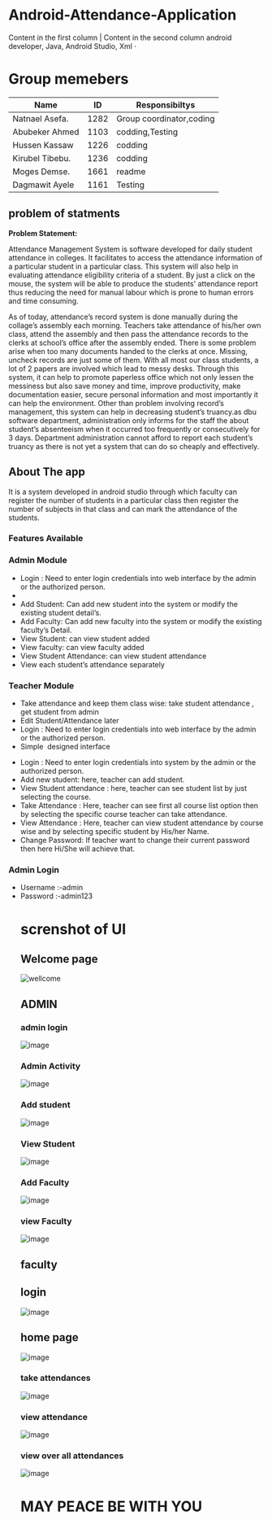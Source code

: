 # Android-Attendance-Application

Content in the first column | Content in the second column
android developer, Java, Android Studio, Xml ·

# Group memebers
 
 Name | ID | Responsibiltys
------------ | ------------- | -------------
Natnael Asefa.   | 1282    | Group coordinator,coding
Abubeker Ahmed   |    1103 |codding,Testing
Hussen Kassaw    |  1226   |codding
Kirubel Tibebu.  |  1236   |codding
Moges Demse.     | 1661    |readme
Dagmawit Ayele   | 1161    | Testing

 
 
 ## problem of statments
 
 <b> Problem Statement: </b>

Attendance Management System is software developed for daily student attendance in colleges. It facilitates to access the attendance information of a particular student in a particular class. This system will also help in evaluating attendance eligibility criteria of a student. By just a click on the mouse, the system will be able to produce the students' attendance report thus reducing the need for manual labour which is prone to human errors and time consuming.



As of today, attendance’s record system  is done manually during the collage’s assembly each morning. Teachers take attendance of his/her own class, attend the assembly and then pass the attendance records to the clerks at school’s office after the assembly ended. There is some problem arise when too many documents handed to the clerks at once. Missing, uncheck records are just some of them. With all most our class students, a lot of 2 papers are involved which lead to messy desks. Through this system, it can help to promote paperless office which not only lessen the messiness but also save money and time, improve productivity, make documentation easier, secure personal information and most importantly it can help the environment. Other than problem involving record’s management, this system can help in decreasing student’s truancy.as dbu software department, administration only informs for the staff the about student’s absenteeism when it occurred too frequently or consecutively for 3 days. Department administration cannot afford to report each student’s truancy as there is not yet a system that can do so cheaply and effectively. 

 
## About The app

It is a system developed in android studio through which
faculty can register the number of students in a particular
class then register the number of subjects in that class and can mark the attendance of the students.

### Features Available

<h3>Admin Module</h3>

<ul>
<li> Login : Need to enter login credentials into web interface by the admin or the authorized person.<li>
 	<li>Add Student:   Can add new student into the system or modify the existing student detail’s.</li>
 	<li>Add Faculty: Can add new faculty into the system or modify the existing faculty’s Detail.</li>
 	<li>View Student: can view student added</li>
 	<li>View faculty: can view faculty added</li>
 	<li>View Student Attendance: can view student attendance</li>
 	<li>View each student’s attendance separately</li>
</ul>

<h3>Teacher Module</h3>

<ul>
 	<li>Take attendance and keep them class wise: take student attendance , get student from admin</li>
 	<li>Edit Student/Attendance later</li>
<li> Login : Need to enter login credentials into web interface by the admin or the authorized person.</li>
 	<li>Simple  designed interface</li>
</ul>

* Login : Need to enter login credentials into system by the admin or the authorized person.
* Add new student: here, teacher can add student.
* View Student attendance : here, teacher can see student list by just selecting the course.
* 	Take Attendance : Here, teacher can see first all course list option then by selecting the specific course teacher can take attendance.
* View Attendance : Here, teacher can view student attendance by course wise and by selecting specific student by His/her Name. 
* Change Password:  If teacher want to change their current password then here Hi/She will achieve that.



<h3>Admin Login</h3>

<ul>
 	<li>Username :-admin</li>
 	<li>Password :-admin123</li>
 
 # screnshot of UI
 ## Welcome page
![wellcome](https://user-images.githubusercontent.com/34947939/104813542-d15f2680-581a-11eb-8b80-362febe5b948.jpg)
## ADMIN
### admin login
![image](https://user-images.githubusercontent.com/34947939/104813627-62ce9880-581b-11eb-856f-6ad9c1f1172f.png)
 
 ### Admin Activity
 ![image](https://user-images.githubusercontent.com/34947939/104813642-7f6ad080-581b-11eb-89e4-879a9f4ae7a0.png)
 
### Add student
![image](https://user-images.githubusercontent.com/34947939/104813669-b04b0580-581b-11eb-81d5-2c27935b9394.png)

### View Student
![image](https://user-images.githubusercontent.com/34947939/104813688-d53f7880-581b-11eb-9efc-4275ebe9d444.png)

### Add Faculty
![image](https://user-images.githubusercontent.com/34947939/104813822-a07ff100-581c-11eb-8e87-d93a1377f1bd.png)
### view Faculty
![image](https://user-images.githubusercontent.com/34947939/104813742-28193000-581c-11eb-9003-b46e83e3e4aa.png)
 ## faculty
 ## login
 ![image](https://user-images.githubusercontent.com/34947939/104814131-441dd100-581e-11eb-95d7-ac1b09f97e4d.png)

 ## home page
 ![image](https://user-images.githubusercontent.com/34947939/104814023-b641e600-581d-11eb-8467-36c88576bf8f.png)

 ### take attendances
 
![image](https://user-images.githubusercontent.com/34947939/104814043-d376b480-581d-11eb-8cac-cb54a1295170.png)
### view attendance

![image](https://user-images.githubusercontent.com/34947939/104814062-f5703700-581d-11eb-81ff-8b6ba59c639c.png)

### view over all attendances
![image](https://user-images.githubusercontent.com/34947939/104814095-0f117e80-581e-11eb-8616-0b02166fa084.png)
 
 # MAY PEACE BE WITH YOU
